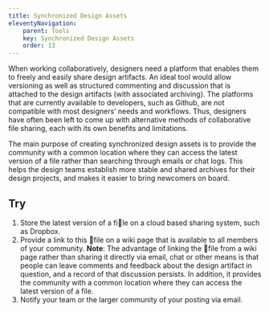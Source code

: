 ```yaml
---
title: Synchronized Design Assets
eleventyNavigation:
    parent: Tools
    key: Synchronized Design Assets
    order: 13
---
```


When working collaboratively, designers need a platform that enables them to freely and easily share design artifacts.
An ideal tool would allow versioning as well as structured commenting and discussion that is attached to the design
artifacts (with associated archiving). The platforms that are currently available to developers, such as Github, are not
compatible with most designers’ needs and workflows. Thus, designers have often been left to come up with alternative
methods of collaborative file sharing, each with its own benefits and limitations.

The main purpose of creating synchronized design assets is to provide the community with a common location where they
can access the latest version of a file rather than searching through emails or chat logs. This helps the design teams
establish more stable and shared archives for their design projects, and makes it easier to bring newcomers on board.

## Try

1. Store the latest version of a file on a cloud based sharing system, such as Dropbox.
2. Provide a link to this file on a wiki page that is available to all members of your community. **Note**: The
   advantage of linking the file from a wiki page rather than sharing it directly via email, chat or other means is that
   people can leave comments and feedback about the design artifact in question, and a record of that discussion
   persists. In addition, it provides the community with a common location where they can access the latest version of a
   file.
3. Notify your team or the larger community of your posting via email.
